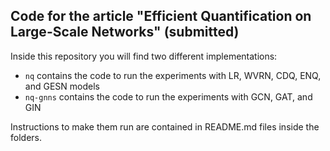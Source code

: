 ## Code for the article "Efficient Quantification on Large-Scale Networks" (submitted)

Inside this repository you will find two different implementations:

- `nq` contains the code to run the experiments with LR, WVRN, CDQ, ENQ, and GESN models
- `nq-gnns` contains the code to run the experiments with GCN, GAT, and GIN

Instructions to make them run are contained in README.md files inside the folders.
